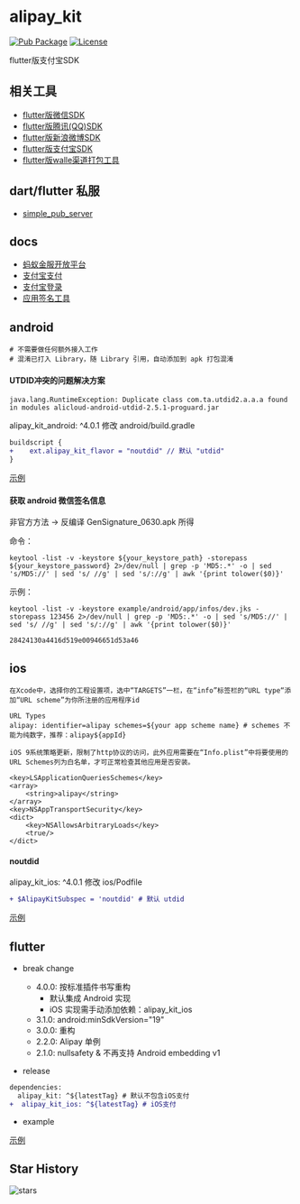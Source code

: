 # alipay_kit

[![Pub Package](https://img.shields.io/pub/v/alipay_kit.svg)](https://pub.dev/packages/alipay_kit)
[![License](https://img.shields.io/badge/License-Apache%202.0-blue.svg)](https://github.com/RxReader/alipay_kit/blob/master/alipay_kit/LICENSE)

flutter版支付宝SDK

## 相关工具

* [flutter版微信SDK](https://github.com/rxreader/wechat_kit)
* [flutter版腾讯(QQ)SDK](https://github.com/rxreader/tencent_kit)
* [flutter版新浪微博SDK](https://github.com/rxreader/weibo_kit)
* [flutter版支付宝SDK](https://github.com/rxreader/alipay_kit)
* [flutter版walle渠道打包工具](https://github.com/rxreader/walle_kit)

## dart/flutter 私服

* [simple_pub_server](https://github.com/rxreader/simple_pub_server)

## docs

* [蚂蚁金服开放平台](https://openhome.alipay.com/platform/appManage.htm)
* [支付宝支付](https://docs.open.alipay.com/204/105051/)
* [支付宝登录](https://docs.open.alipay.com/218/105329/)
* [应用签名工具](https://opendocs.alipay.com/open/common/104062)

## android

```
# 不需要做任何额外接入工作
# 混淆已打入 Library，随 Library 引用，自动添加到 apk 打包混淆
```

#### UTDID冲突的问题解决方案

```shell
java.lang.RuntimeException: Duplicate class com.ta.utdid2.a.a.a found in modules alicloud-android-utdid-2.5.1-proguard.jar
```

alipay_kit_android: ^4.0.1 修改 android/build.gradle

```diff
buildscript {
+    ext.alipay_kit_flavor = "noutdid" // 默认 "utdid"
}
```

[示例](example/android/build.gradle)

#### 获取 android 微信签名信息

非官方方法 -> 反编译 GenSignature_0630.apk 所得

命令：

```shell
keytool -list -v -keystore ${your_keystore_path} -storepass ${your_keystore_password} 2>/dev/null | grep -p 'MD5:.*' -o | sed 's/MD5://' | sed 's/ //g' | sed 's/://g' | awk '{print tolower($0)}'
```

示例：

```shell
keytool -list -v -keystore example/android/app/infos/dev.jks -storepass 123456 2>/dev/null | grep -p 'MD5:.*' -o | sed 's/MD5://' | sed 's/ //g' | sed 's/://g' | awk '{print tolower($0)}'
```

```shell
28424130a4416d519e00946651d53a46
```

## ios

```
在Xcode中，选择你的工程设置项，选中“TARGETS”一栏，在“info”标签栏的“URL type“添加“URL scheme”为你所注册的应用程序id

URL Types
alipay: identifier=alipay schemes=${your app scheme name} # schemes 不能为纯数字，推荐：alipay${appId}
```

```
iOS 9系统策略更新，限制了http协议的访问，此外应用需要在“Info.plist”中将要使用的URL Schemes列为白名单，才可正常检查其他应用是否安装。

<key>LSApplicationQueriesSchemes</key>
<array>
    <string>alipay</string>
</array>
<key>NSAppTransportSecurity</key>
<dict>
    <key>NSAllowsArbitraryLoads</key>
    <true/>
</dict>
```

#### noutdid

alipay_kit_ios: ^4.0.1 修改 ios/Podfile

```diff
+ $AlipayKitSubspec = 'noutdid' # 默认 utdid
```

[示例](example/ios/Podfile)

## flutter

* break change
  * 4.0.0: 按标准插件书写重构
    * 默认集成 Android 实现
    * iOS 实现需手动添加依赖：alipay_kit_ios
  * 3.1.0: android:minSdkVersion="19"
  * 3.0.0: 重构
  * 2.2.0: Alipay 单例
  * 2.1.0: nullsafety & 不再支持 Android embedding v1

* release

```diff
dependencies:
  alipay_kit: ^${latestTag} # 默认不包含iOS支付
+  alipay_kit_ios: ^${latestTag} # iOS支付
```

* example

[示例](./example/lib/main.dart)


## Star History

![stars](https://starchart.cc/rxreader/alipay_kit.svg)
